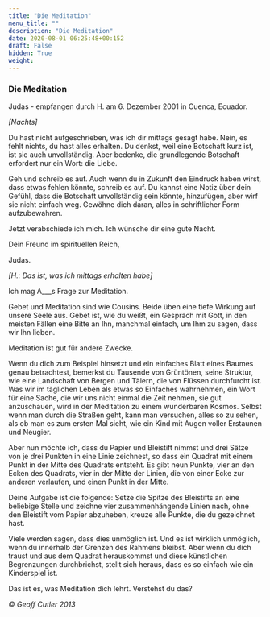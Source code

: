 ```yaml
---
title: "Die Meditation"
menu_title: ""
description: "Die Meditation"
date: 2020-08-01 06:25:48+00:152
draft: False
hidden: True
weight:
---
```

### Die Meditation

Judas - empfangen durch H. am 6. Dezember 2001 in Cuenca, Ecuador.

*[Nachts]*

Du hast nicht aufgeschrieben, was ich dir mittags gesagt habe. Nein, es fehlt nichts, du hast alles erhalten. Du denkst, weil eine Botschaft kurz ist, ist sie auch unvollständig. Aber bedenke, die grundlegende Botschaft erfordert nur ein Wort: die Liebe.

Geh und schreib es auf. Auch wenn du in Zukunft den Eindruck haben wirst, dass etwas fehlen könnte, schreib es auf. Du kannst eine Notiz über dein Gefühl, dass die Botschaft unvollständig sein könnte, hinzufügen, aber wirf sie nicht einfach weg. Gewöhne dich daran, alles in schriftlicher Form aufzubewahren.

Jetzt verabschiede ich mich. Ich wünsche dir eine gute Nacht.

Dein Freund im spirituellen Reich,

Judas.

*[H.: Das ist, was ich mittags erhalten habe]*

Ich mag A___s Frage zur Meditation.

Gebet und Meditation sind wie Cousins. Beide üben eine tiefe Wirkung auf unsere Seele aus. Gebet ist, wie du weißt, ein Gespräch mit Gott, in den meisten Fällen eine Bitte an Ihn, manchmal einfach, um Ihm zu sagen, dass wir Ihn lieben.

Meditation ist gut für andere Zwecke.

Wenn du dich zum Beispiel hinsetzt und ein einfaches Blatt eines Baumes genau betrachtest, bemerkst du Tausende von Grüntönen, seine Struktur, wie eine Landschaft von Bergen und Tälern, die von Flüssen durchfurcht ist. Was wir im täglichen Leben als etwas so Einfaches wahrnehmen, ein Wort für eine Sache, die wir uns nicht einmal die Zeit nehmen, sie gut anzuschauen, wird in der Meditation zu einem wunderbaren Kosmos. Selbst wenn man durch die Straßen geht, kann man versuchen, alles so zu sehen, als ob man es zum ersten Mal sieht, wie ein Kind mit Augen voller Erstaunen und Neugier.  

Aber nun möchte ich, dass du Papier und Bleistift nimmst und drei Sätze von je drei Punkten in eine Linie zeichnest, so dass ein Quadrat mit einem Punkt in der Mitte des Quadrats entsteht. Es gibt neun Punkte, vier an den Ecken des Quadrats, vier in der Mitte der Linien, die von einer Ecke zur anderen verlaufen, und einen Punkt in der Mitte.

Deine Aufgabe ist die folgende: Setze die Spitze des Bleistifts an eine beliebige Stelle und zeichne vier zusammenhängende Linien nach, ohne den Bleistift vom Papier abzuheben, kreuze alle Punkte, die du gezeichnet hast.

Viele werden sagen, dass dies unmöglich ist. Und es ist wirklich unmöglich, wenn du innerhalb der Grenzen des Rahmens bleibst. Aber wenn du dich traust und aus dem Quadrat herauskommst und diese künstlichen Begrenzungen durchbrichst, stellt sich heraus, dass es so einfach wie ein Kinderspiel ist.

Das ist es, was Meditation dich lehrt. Verstehst du das?

*© Geoff Cutler 2013*

